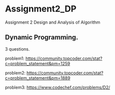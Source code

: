 # Assignment2_DP

Assignment 2  Design and Analysis of Algorithm

## Dynamic Programming. 

3 questions.  

problem1: https://community.topcoder.com/stat?c=problem_statement&pm=1259

problem2: https://community.topcoder.com/stat?c=problem_statement&pm=1889

problem3: https://www.codechef.com/problems/D2/
